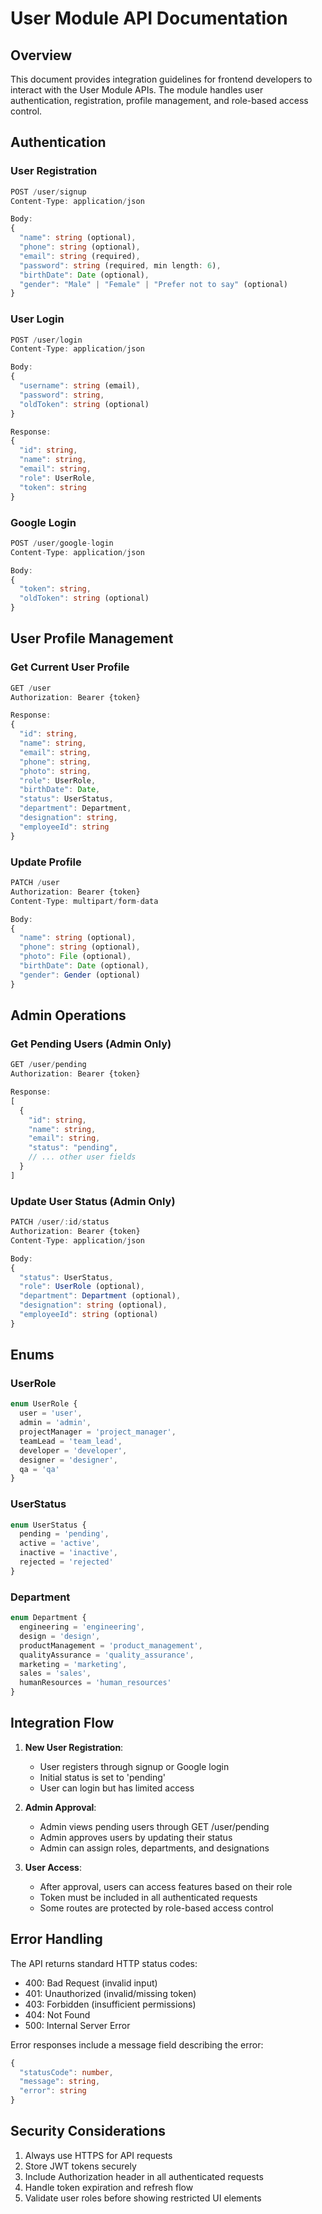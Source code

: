 # User Module API Documentation

## Overview
This document provides integration guidelines for frontend developers to interact with the User Module APIs. The module handles user authentication, registration, profile management, and role-based access control.

## Authentication

### User Registration
```typescript
POST /user/signup
Content-Type: application/json

Body:
{
  "name": string (optional),
  "phone": string (optional),
  "email": string (required),
  "password": string (required, min length: 6),
  "birthDate": Date (optional),
  "gender": "Male" | "Female" | "Prefer not to say" (optional)
}
```

### User Login
```typescript
POST /user/login
Content-Type: application/json

Body:
{
  "username": string (email),
  "password": string,
  "oldToken": string (optional)
}

Response:
{
  "id": string,
  "name": string,
  "email": string,
  "role": UserRole,
  "token": string
}
```

### Google Login
```typescript
POST /user/google-login
Content-Type: application/json

Body:
{
  "token": string,
  "oldToken": string (optional)
}
```

## User Profile Management

### Get Current User Profile
```typescript
GET /user
Authorization: Bearer {token}

Response:
{
  "id": string,
  "name": string,
  "email": string,
  "phone": string,
  "photo": string,
  "role": UserRole,
  "birthDate": Date,
  "status": UserStatus,
  "department": Department,
  "designation": string,
  "employeeId": string
}
```

### Update Profile
```typescript
PATCH /user
Authorization: Bearer {token}
Content-Type: multipart/form-data

Body:
{
  "name": string (optional),
  "phone": string (optional),
  "photo": File (optional),
  "birthDate": Date (optional),
  "gender": Gender (optional)
}
```

## Admin Operations

### Get Pending Users (Admin Only)
```typescript
GET /user/pending
Authorization: Bearer {token}

Response:
[
  {
    "id": string,
    "name": string,
    "email": string,
    "status": "pending",
    // ... other user fields
  }
]
```

### Update User Status (Admin Only)
```typescript
PATCH /user/:id/status
Authorization: Bearer {token}
Content-Type: application/json

Body:
{
  "status": UserStatus,
  "role": UserRole (optional),
  "department": Department (optional),
  "designation": string (optional),
  "employeeId": string (optional)
}
```

## Enums

### UserRole
```typescript
enum UserRole {
  user = 'user',
  admin = 'admin',
  projectManager = 'project_manager',
  teamLead = 'team_lead',
  developer = 'developer',
  designer = 'designer',
  qa = 'qa'
}
```

### UserStatus
```typescript
enum UserStatus {
  pending = 'pending',
  active = 'active',
  inactive = 'inactive',
  rejected = 'rejected'
}
```

### Department
```typescript
enum Department {
  engineering = 'engineering',
  design = 'design',
  productManagement = 'product_management',
  qualityAssurance = 'quality_assurance',
  marketing = 'marketing',
  sales = 'sales',
  humanResources = 'human_resources'
}
```

## Integration Flow

1. **New User Registration**:
   - User registers through signup or Google login
   - Initial status is set to 'pending'
   - User can login but has limited access

2. **Admin Approval**:
   - Admin views pending users through GET /user/pending
   - Admin approves users by updating their status
   - Admin can assign roles, departments, and designations

3. **User Access**:
   - After approval, users can access features based on their role
   - Token must be included in all authenticated requests
   - Some routes are protected by role-based access control

## Error Handling

The API returns standard HTTP status codes:
- 400: Bad Request (invalid input)
- 401: Unauthorized (invalid/missing token)
- 403: Forbidden (insufficient permissions)
- 404: Not Found
- 500: Internal Server Error

Error responses include a message field describing the error:
```typescript
{
  "statusCode": number,
  "message": string,
  "error": string
}
```

## Security Considerations

1. Always use HTTPS for API requests
2. Store JWT tokens securely
3. Include Authorization header in all authenticated requests
4. Handle token expiration and refresh flow
5. Validate user roles before showing restricted UI elements